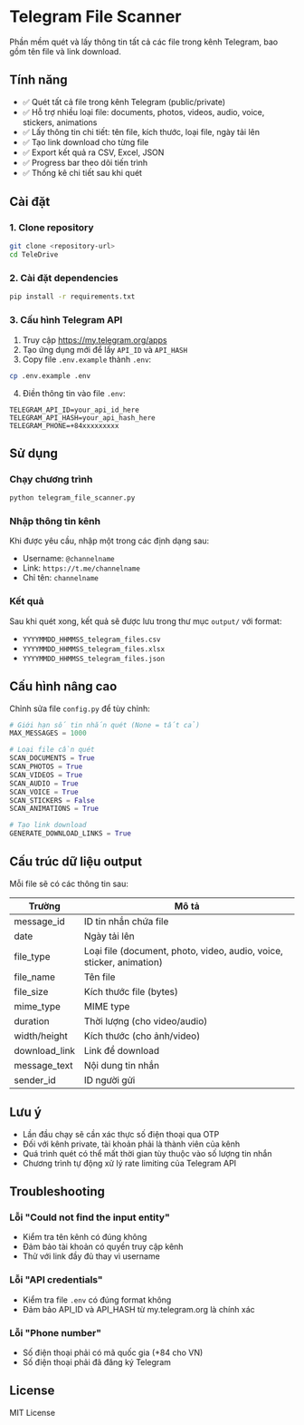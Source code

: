 # Telegram File Scanner

Phần mềm quét và lấy thông tin tất cả các file trong kênh Telegram, bao gồm tên file và link download.

## Tính năng

- ✅ Quét tất cả file trong kênh Telegram (public/private)
- ✅ Hỗ trợ nhiều loại file: documents, photos, videos, audio, voice, stickers, animations
- ✅ Lấy thông tin chi tiết: tên file, kích thước, loại file, ngày tải lên
- ✅ Tạo link download cho từng file
- ✅ Export kết quả ra CSV, Excel, JSON
- ✅ Progress bar theo dõi tiến trình
- ✅ Thống kê chi tiết sau khi quét

## Cài đặt

### 1. Clone repository
```bash
git clone <repository-url>
cd TeleDrive
```

### 2. Cài đặt dependencies
```bash
pip install -r requirements.txt
```

### 3. Cấu hình Telegram API

1. Truy cập https://my.telegram.org/apps
2. Tạo ứng dụng mới để lấy `API_ID` và `API_HASH`
3. Copy file `.env.example` thành `.env`:
```bash
cp .env.example .env
```
4. Điền thông tin vào file `.env`:
```
TELEGRAM_API_ID=your_api_id_here
TELEGRAM_API_HASH=your_api_hash_here
TELEGRAM_PHONE=+84xxxxxxxxx
```

## Sử dụng

### Chạy chương trình
```bash
python telegram_file_scanner.py
```

### Nhập thông tin kênh
Khi được yêu cầu, nhập một trong các định dạng sau:
- Username: `@channelname`
- Link: `https://t.me/channelname`
- Chỉ tên: `channelname`

### Kết quả
Sau khi quét xong, kết quả sẽ được lưu trong thư mục `output/` với format:
- `YYYYMMDD_HHMMSS_telegram_files.csv`
- `YYYYMMDD_HHMMSS_telegram_files.xlsx`
- `YYYYMMDD_HHMMSS_telegram_files.json`

## Cấu hình nâng cao

Chỉnh sửa file `config.py` để tùy chỉnh:

```python
# Giới hạn số tin nhắn quét (None = tất cả)
MAX_MESSAGES = 1000

# Loại file cần quét
SCAN_DOCUMENTS = True
SCAN_PHOTOS = True
SCAN_VIDEOS = True
SCAN_AUDIO = True
SCAN_VOICE = True
SCAN_STICKERS = False
SCAN_ANIMATIONS = True

# Tạo link download
GENERATE_DOWNLOAD_LINKS = True
```

## Cấu trúc dữ liệu output

Mỗi file sẽ có các thông tin sau:

| Trường | Mô tả |
|--------|-------|
| message_id | ID tin nhắn chứa file |
| date | Ngày tải lên |
| file_type | Loại file (document, photo, video, audio, voice, sticker, animation) |
| file_name | Tên file |
| file_size | Kích thước file (bytes) |
| mime_type | MIME type |
| duration | Thời lượng (cho video/audio) |
| width/height | Kích thước (cho ảnh/video) |
| download_link | Link để download |
| message_text | Nội dung tin nhắn |
| sender_id | ID người gửi |

## Lưu ý

- Lần đầu chạy sẽ cần xác thực số điện thoại qua OTP
- Đối với kênh private, tài khoản phải là thành viên của kênh
- Quá trình quét có thể mất thời gian tùy thuộc vào số lượng tin nhắn
- Chương trình tự động xử lý rate limiting của Telegram API

## Troubleshooting

### Lỗi "Could not find the input entity"
- Kiểm tra tên kênh có đúng không
- Đảm bảo tài khoản có quyền truy cập kênh
- Thử với link đầy đủ thay vì username

### Lỗi "API credentials"
- Kiểm tra file `.env` có đúng format không
- Đảm bảo API_ID và API_HASH từ my.telegram.org là chính xác

### Lỗi "Phone number"
- Số điện thoại phải có mã quốc gia (+84 cho VN)
- Số điện thoại phải đã đăng ký Telegram

## License

MIT License
